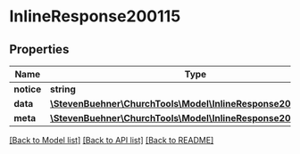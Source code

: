 # InlineResponse200115

## Properties
Name | Type | Description | Notes
------------ | ------------- | ------------- | -------------
**notice** | **string** |  | 
**data** | [**\StevenBuehner\ChurchTools\Model\InlineResponse200115Data[]**](InlineResponse200115Data.md) |  | 
**meta** | [**\StevenBuehner\ChurchTools\Model\InlineResponse200115Meta**](InlineResponse200115Meta.md) |  | 

[[Back to Model list]](../../README.md#documentation-for-models) [[Back to API list]](../../README.md#documentation-for-api-endpoints) [[Back to README]](../../README.md)

